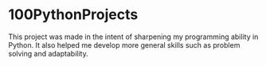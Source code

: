 # 100PythonProjects
This project was made in the intent of sharpening my programming ability in Python. It also helped me develop more general skills such as problem solving and adaptability.
